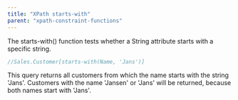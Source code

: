 ```yaml
---
title: "XPath starts-with"
parent: "xpath-constraint-functions"
---
```

The starts-with() function tests whether a String attribute starts with a specific string.

```java
//Sales.Customer[starts-with(Name, 'Jans')]
```

This query returns all customers from which the name starts with the string 'Jans'. Customers with the name 'Jansen' or 'Jans' will be returned, because both names start with 'Jans'.
